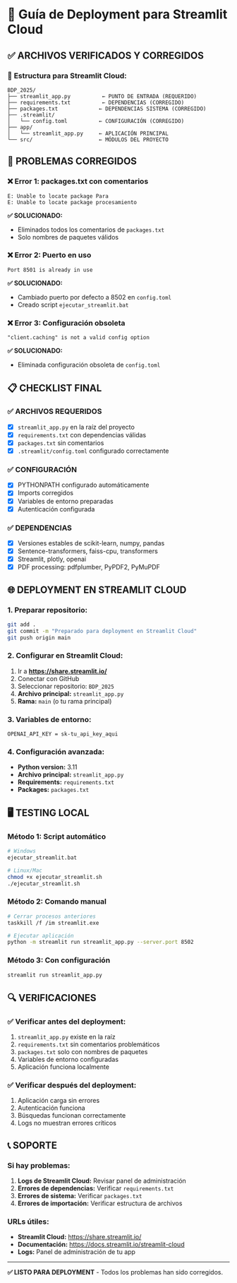 # 🚀 Guía de Deployment para Streamlit Cloud

## ✅ **ARCHIVOS VERIFICADOS Y CORREGIDOS**

### 📁 **Estructura para Streamlit Cloud:**
```
BDP_2025/
├── streamlit_app.py          ← PUNTO DE ENTRADA (REQUERIDO)
├── requirements.txt          ← DEPENDENCIAS (CORREGIDO)
├── packages.txt             ← DEPENDENCIAS SISTEMA (CORREGIDO)
├── .streamlit/
│   └── config.toml          ← CONFIGURACIÓN (CORREGIDO)
├── app/
│   └── streamlit_app.py     ← APLICACIÓN PRINCIPAL
└── src/                     ← MÓDULOS DEL PROYECTO
```

## 🔧 **PROBLEMAS CORREGIDOS**

### ❌ **Error 1: packages.txt con comentarios**
```
E: Unable to locate package Para
E: Unable to locate package procesamiento
```

**✅ SOLUCIONADO:**
- Eliminados todos los comentarios de `packages.txt`
- Solo nombres de paquetes válidos

### ❌ **Error 2: Puerto en uso**
```
Port 8501 is already in use
```

**✅ SOLUCIONADO:**
- Cambiado puerto por defecto a 8502 en `config.toml`
- Creado script `ejecutar_streamlit.bat`

### ❌ **Error 3: Configuración obsoleta**
```
"client.caching" is not a valid config option
```

**✅ SOLUCIONADO:**
- Eliminada configuración obsoleta de `config.toml`

## 📋 **CHECKLIST FINAL**

### ✅ **ARCHIVOS REQUERIDOS**
- [x] `streamlit_app.py` en la raíz del proyecto
- [x] `requirements.txt` con dependencias válidas
- [x] `packages.txt` sin comentarios
- [x] `.streamlit/config.toml` configurado correctamente

### ✅ **CONFIGURACIÓN**
- [x] PYTHONPATH configurado automáticamente
- [x] Imports corregidos
- [x] Variables de entorno preparadas
- [x] Autenticación configurada

### ✅ **DEPENDENCIAS**
- [x] Versiones estables de scikit-learn, numpy, pandas
- [x] Sentence-transformers, faiss-cpu, transformers
- [x] Streamlit, plotly, openai
- [x] PDF processing: pdfplumber, PyPDF2, PyMuPDF

## 🌐 **DEPLOYMENT EN STREAMLIT CLOUD**

### **1. Preparar repositorio:**
```bash
git add .
git commit -m "Preparado para deployment en Streamlit Cloud"
git push origin main
```

### **2. Configurar en Streamlit Cloud:**
1. Ir a **https://share.streamlit.io/**
2. Conectar con GitHub
3. Seleccionar repositorio: `BDP_2025`
4. **Archivo principal:** `streamlit_app.py`
5. **Rama:** `main` (o tu rama principal)

### **3. Variables de entorno:**
```
OPENAI_API_KEY = sk-tu_api_key_aqui
```

### **4. Configuración avanzada:**
- **Python version:** 3.11
- **Archivo principal:** `streamlit_app.py`
- **Requirements:** `requirements.txt`
- **Packages:** `packages.txt`

## 🖥️ **TESTING LOCAL**

### **Método 1: Script automático**
```bash
# Windows
ejecutar_streamlit.bat

# Linux/Mac
chmod +x ejecutar_streamlit.sh
./ejecutar_streamlit.sh
```

### **Método 2: Comando manual**
```bash
# Cerrar procesos anteriores
taskkill /f /im streamlit.exe

# Ejecutar aplicación
python -m streamlit run streamlit_app.py --server.port 8502
```

### **Método 3: Con configuración**
```bash
streamlit run streamlit_app.py
```

## 🔍 **VERIFICACIONES**

### **✅ Verificar antes del deployment:**
1. `streamlit_app.py` existe en la raíz
2. `requirements.txt` sin comentarios problemáticos
3. `packages.txt` solo con nombres de paquetes
4. Variables de entorno configuradas
5. Aplicación funciona localmente

### **✅ Verificar después del deployment:**
1. Aplicación carga sin errores
2. Autenticación funciona
3. Búsquedas funcionan correctamente
4. Logs no muestran errores críticos

## 📞 **SOPORTE**

### **Si hay problemas:**
1. **Logs de Streamlit Cloud:** Revisar panel de administración
2. **Errores de dependencias:** Verificar `requirements.txt`
3. **Errores de sistema:** Verificar `packages.txt`
4. **Errores de importación:** Verificar estructura de archivos

### **URLs útiles:**
- **Streamlit Cloud:** https://share.streamlit.io/
- **Documentación:** https://docs.streamlit.io/streamlit-cloud
- **Logs:** Panel de administración de tu app

---

**✅ LISTO PARA DEPLOYMENT** - Todos los problemas han sido corregidos. 